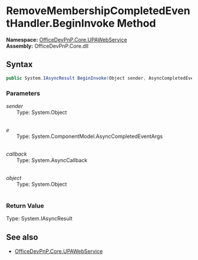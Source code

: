 # RemoveMembershipCompletedEventHandler.BeginInvoke Method  
**Namespace:** [OfficeDevPnP.Core.UPAWebService](OfficeDevPnP.Core.UPAWebService.md)  
**Assembly:** OfficeDevPnP.Core.dll  
## Syntax
```C#
public System.IAsyncResult BeginInvoke(Object sender, AsyncCompletedEventArgs e, AsyncCallback callback, Object object)
```
### Parameters
*sender*  
&emsp;&emsp;Type: System.Object  
&emsp;&emsp;  
  
*e*  
&emsp;&emsp;Type: System.ComponentModel.AsyncCompletedEventArgs  
&emsp;&emsp;  
  
*callback*  
&emsp;&emsp;Type: System.AsyncCallback  
&emsp;&emsp;  
  
*object*  
&emsp;&emsp;Type: System.Object  
&emsp;&emsp;  
  
### Return Value
Type: System.IAsyncResult  

## See also
- [OfficeDevPnP.Core.UPAWebService](OfficeDevPnP.Core.UPAWebService.md)
